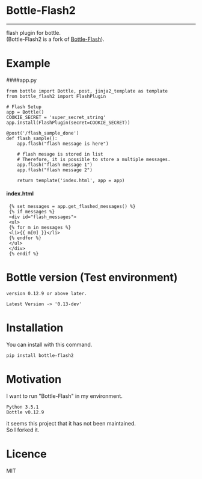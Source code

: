 # Bottle-Flash2----flash plugin for bottle.<br>(Bottle-Flash2 is a fork of [Bottle-Flash](https://pypi.python.org/pypi/bottle-flash/)).# Example

####app.py
~~~~
from bottle import Bottle, post, jinja2_template as template
from bottle_flash2 import FlashPlugin

# Flash Setup
app = Bottle()
COOKIE_SECRET = 'super_secret_string'
app.install(FlashPlugin(secret=COOKIE_SECRET))

@post('/flash_sample_done')
def flash_sample():
    app.flash("flash message is here")
    
    # flash mesage is stored in list
    # Therefore, it is possible to store a multiple messages.
    app.flash("flash message 1")
    app.flash("flash message 2")
        
    return template('index.html', app = app)
~~~~#### index.html
~~~~
 {% set messages = app.get_flashed_messages() %}
 {% if messages %}
 <div id="flash_messages">
 <ul>
 {% for m in messages %}
 <li>{{ m[0] }}</li>
 {% endfor %}
 </ul>
 </div>
 {% endif %}~~~~# Bottle version (Test environment)

	version 0.12.9 or above later.
	Latest Version -> '0.13-dev'
# Installation
You can install with this command.
	pip install bottle-flash2


# Motivation

I want to run "Bottle-Flash" in my environment.<br>

	Python 3.5.1	Bottle v0.12.9

it seems this project that it has not been maintained.<br>
So I forked it.

# Licence

MIT